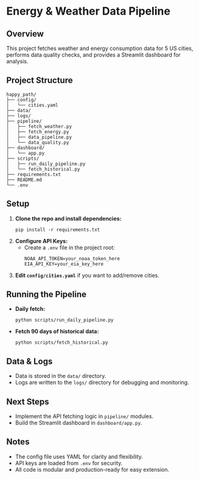 # Energy & Weather Data Pipeline

## Overview
This project fetches weather and energy consumption data for 5 US cities, performs data quality checks, and provides a Streamlit dashboard for analysis.

## Project Structure
```
happy_path/
├── config/
│   └── cities.yaml
├── data/
├── logs/
├── pipeline/
│   ├── fetch_weather.py
│   ├── fetch_energy.py
│   ├── data_pipeline.py
│   └── data_quality.py
├── dashboard/
│   └── app.py
├── scripts/
│   ├── run_daily_pipeline.py
│   └── fetch_historical.py
├── requirements.txt
├── README.md
└── .env
```

## Setup
1. **Clone the repo and install dependencies:**
   ```
   pip install -r requirements.txt
   ```
2. **Configure API Keys:**
   - Create a `.env` file in the project root:
     ```
     NOAA_API_TOKEN=your_noaa_token_here
     EIA_API_KEY=your_eia_key_here
     ```
3. **Edit `config/cities.yaml`** if you want to add/remove cities.

## Running the Pipeline
- **Daily fetch:**
  ```
  python scripts/run_daily_pipeline.py
  ```
- **Fetch 90 days of historical data:**
  ```
  python scripts/fetch_historical.py
  ```

## Data & Logs
- Data is stored in the `data/` directory.
- Logs are written to the `logs/` directory for debugging and monitoring.

## Next Steps
- Implement the API fetching logic in `pipeline/` modules.
- Build the Streamlit dashboard in `dashboard/app.py`.

## Notes
- The config file uses YAML for clarity and flexibility.
- API keys are loaded from `.env` for security.
- All code is modular and production-ready for easy extension.